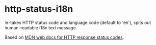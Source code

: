 # http-status-i18n

In-takes HTTP status code and language code (default to 'en'), spits out human-readable i18n text message.

Based on [MDN web docs for HTTP response status codes](https://developer.mozilla.org/en-US/docs/Web/HTTP/Status).
